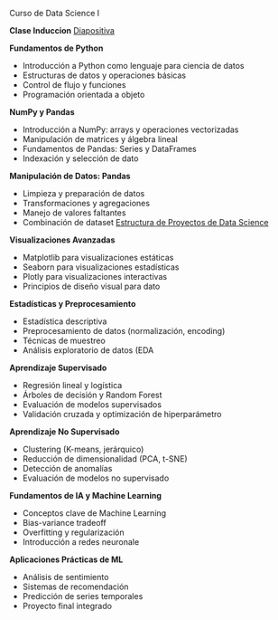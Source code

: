 Curso de Data Science I 


 **Clase Induccion**
 [Diapositiva](https://docs.google.com/presentation/d/1OhwYkGXfY9xDGjP7cRscmms6Cd4ogESgaRvRY17fY-I/edit#slide=id.g2236f9f2780_0_9)

 **Fundamentos de Python**
  - Introducción a Python como lenguaje para ciencia de datos
  - Estructuras de datos y operaciones básicas
  - Control de flujo y funciones
  - Programación orientada a objeto
 

 **NumPy y Pandas**
  - Introducción a NumPy: arrays y operaciones vectorizadas
  - Manipulación de matrices y álgebra lineal
  - Fundamentos de Pandas: Series y DataFrames
  - Indexación y selección de dato
 

 **Manipulación de Datos: Pandas**
  - Limpieza y preparación de datos
  - Transformaciones y agregaciones
  - Manejo de valores faltantes
  - Combinación de dataset
 [Estructura de Proyectos de Data Science](https://dev.to/luxdevhq/generic-folder-structure-for-your-machine-learning-projects-4coe)

 **Visualizaciones Avanzadas**
  - Matplotlib para visualizaciones estáticas
  - Seaborn para visualizaciones estadísticas
  - Plotly para visualizaciones interactivas
  - Principios de diseño visual para dato
 

 **Estadísticas y Preprocesamiento**
  - Estadística descriptiva
  - Preprocesamiento de datos (normalización, encoding)
  - Técnicas de muestreo
  - Análisis exploratorio de datos (EDA
 

 **Aprendizaje Supervisado**
  - Regresión lineal y logística
  - Árboles de decisión y Random Forest
  - Evaluación de modelos supervisados
  - Validación cruzada y optimización de hiperparámetro
 

 **Aprendizaje No Supervisado**
  - Clustering (K-means, jerárquico)
  - Reducción de dimensionalidad (PCA, t-SNE)
  - Detección de anomalías
  - Evaluación de modelos no supervisado
 

 **Fundamentos de IA y Machine Learning**
  - Conceptos clave de Machine Learning
  - Bias-variance tradeoff
  - Overfitting y regularización
  - Introducción a redes neuronale
 

 **Aplicaciones Prácticas de ML**
  - Análisis de sentimiento
  - Sistemas de recomendación
  - Predicción de series temporales
  - Proyecto final integrado
 